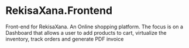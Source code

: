 # RekisaXana.Frontend
Front-end for RekisaXana. An Online shopping platform. The focus is on a Dashboard that allows a user to add products to cart, virtualize the inventory, track orders and generate PDF invoice
